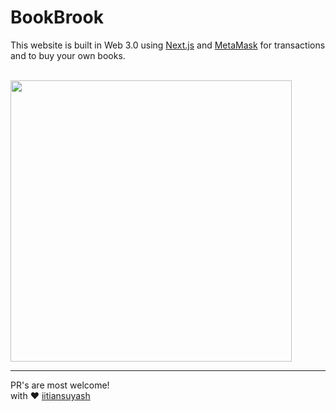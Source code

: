 # BookBrook
This website is built in Web 3.0 using [Next.js](https://nextjs.org/) and [MetaMask](https://metamask.io/) for transactions and to buy your own books.
<br>
<!-- <iframe src="https://giphy.com/embed/jbKf1K7MhK5DErbeXY" width="480" height="480" frameBorder="0" class="giphy-embed" allowFullScreen></iframe> -->

<br>
<img src="https://media.giphy.com/media/jbKf1K7MhK5DErbeXY/giphy.gif" width="450" height="450" />

<hr>
 PR's are most welcome! <br>
 with ❤️ <a href="https://www.linkedin.com/in/suyash-suryavanshi-1b020a203/">iitiansuyash</a>
